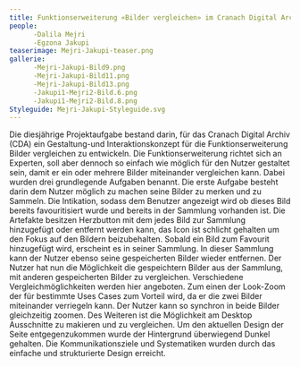 ```yaml
---
title: Funktionserweiterung «Bilder vergleichen» im Cranach Digital Archive
people:
      -Dalila Mejri
      -Egzona Jakupi
teaserimage: Mejri-Jakupi-teaser.png
gallerie: 
      -Mejri-Jakupi-Bild9.png
      -Mejri-Jakupi-Bild11.png
      -Mejri-Jakupi-Bild13.png
      -Jakupi1-Mejri2-Bild.6.png
      -Jakupi1-Mejri2-Bild.8.png
Styleguide: Mejri-Jakupi-Styleguide.svg
---
```

Die diesjährige Projektaufgabe bestand darin, für das Cranach Digital Archiv (CDA) ein Gestaltung-und Interaktionskonzept für die Funktionserweiterung Bilder vergleichen zu entwickeln.
Die Funktionserweiterung richtet sich an Experten, soll aber dennoch so einfach wie möglich für den Nutzer gestaltet sein, damit er ein oder mehrere Bilder miteinander vergleichen kann. 
Dabei wurden drei grundlegende Aufgaben benannt. 
Die erste Aufgabe besteht darin dem Nutzer möglich zu machen seine Bilder zu merken und zu Sammeln. Die Intikation, sodass dem Benutzer angezeigt wird ob dieses Bild bereits favouritisiert wurde und bereits in der Sammlung vorhanden ist. 
Die Artefakte besitzen Herzbutton mit dem jedes Bild zur Sammlung hinzugefügt oder entfernt werden kann, das Icon ist schlicht gehalten um den Fokus auf den Bildern beizubehalten. 
Sobald ein Bild zum Favourit hinzugefügt wird, erscheint es in seiner Sammlung. In dieser Sammlung kann der Nutzer ebenso seine gespeicherten Bilder wieder entfernen.
Der Nutzer hat nun die Möglichkeit die gespeichtern Bilder aus der Sammlung, mit anderen gespeicherten Bilder zu vergleichen.
Verschiedene Vergleichmöglichkeiten werden hier angeboten.
Zum einen der Look-Zoom der für bestimmte Uses Cases zum Vorteil wird, da er die zwei Bilder miteinander verriegeln kann. Der Nutzer kann so synchron in beide Bilder gleichzeitig zoomen.
Des Weiteren ist die Möglichkeit am Desktop Ausschnitte zu makieren und zu vergleichen.
Um den aktuellen Design der Seite entgegenzukommen wurde der Hintergrund überwiegend Dunkel gehalten.
Die Kommunikationsziele und Systematiken wurden durch das einfache und strukturierte Design erreicht. 




